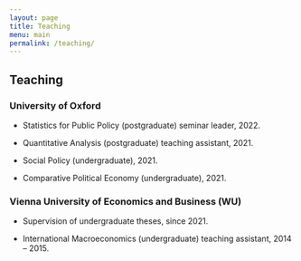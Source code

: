 ```yaml
---
layout: page
title: Teaching
menu: main
permalink: /teaching/
---
```


## Teaching

### University of Oxford

- Statistics for Public Policy (postgraduate) seminar leader, 2022.

- Quantitative Analysis (postgraduate) teaching assistant, 2021.

- Social Policy (undergraduate), 2021.

- Comparative Political Economy (undergraduate), 2021.

### Vienna University of Economics and Business (WU)

- Supervision of undergraduate theses, since 2021.

- International Macroeconomics (undergraduate) teaching assistant, 2014 – 2015.
